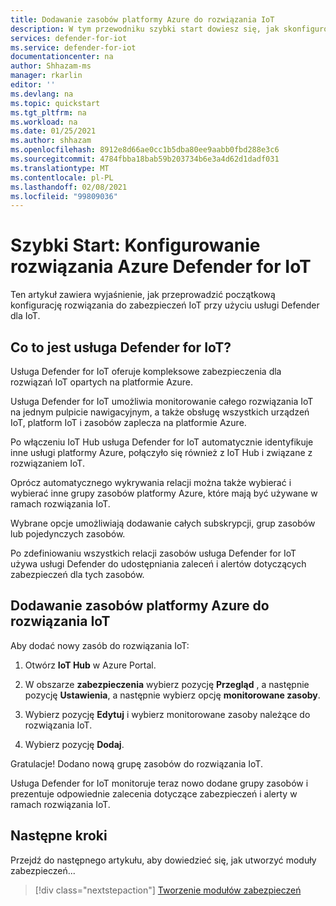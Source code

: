 ```yaml
---
title: Dodawanie zasobów platformy Azure do rozwiązania IoT
description: W tym przewodniku szybki start dowiesz się, jak skonfigurować kompleksowe rozwiązanie IoT przy użyciu usługi Azure Defender for IoT.
services: defender-for-iot
ms.service: defender-for-iot
documentationcenter: na
author: Shhazam-ms
manager: rkarlin
editor: ''
ms.devlang: na
ms.topic: quickstart
ms.tgt_pltfrm: na
ms.workload: na
ms.date: 01/25/2021
ms.author: shhazam
ms.openlocfilehash: 8912e8d66ae0cc1b5dba80ee9aabb0fbd288e3c6
ms.sourcegitcommit: 4784fbba18bab59b203734b6e3a4d62d1dadf031
ms.translationtype: MT
ms.contentlocale: pl-PL
ms.lasthandoff: 02/08/2021
ms.locfileid: "99809036"
---
```

# <a name="quickstart-configure-your-azure-defender-for-iot-solution"></a>Szybki Start: Konfigurowanie rozwiązania Azure Defender for IoT

Ten artykuł zawiera wyjaśnienie, jak przeprowadzić początkową konfigurację rozwiązania do zabezpieczeń IoT przy użyciu usługi Defender dla IoT.

## <a name="what-is-defender-for-iot"></a>Co to jest usługa Defender for IoT?

Usługa Defender for IoT oferuje kompleksowe zabezpieczenia dla rozwiązań IoT opartych na platformie Azure.

Usługa Defender for IoT umożliwia monitorowanie całego rozwiązania IoT na jednym pulpicie nawigacyjnym, a także obsługę wszystkich urządzeń IoT, platform IoT i zasobów zaplecza na platformie Azure.

Po włączeniu IoT Hub usługa Defender for IoT automatycznie identyfikuje inne usługi platformy Azure, połączyło się również z IoT Hub i związane z rozwiązaniem IoT.

Oprócz automatycznego wykrywania relacji można także wybierać i wybierać inne grupy zasobów platformy Azure, które mają być używane w ramach rozwiązania IoT.

Wybrane opcje umożliwiają dodawanie całych subskrypcji, grup zasobów lub pojedynczych zasobów.

Po zdefiniowaniu wszystkich relacji zasobów usługa Defender for IoT używa usługi Defender do udostępniania zaleceń i alertów dotyczących zabezpieczeń dla tych zasobów.

## <a name="add-azure-resources-to-your-iot-solution"></a>Dodawanie zasobów platformy Azure do rozwiązania IoT

Aby dodać nowy zasób do rozwiązania IoT:

1. Otwórz **IoT Hub** w Azure Portal.

1. W obszarze **zabezpieczenia** wybierz pozycję **Przegląd** , a następnie pozycję **Ustawienia**, a następnie wybierz opcję **monitorowane zasoby**.

1. Wybierz pozycję **Edytuj** i wybierz monitorowane zasoby należące do rozwiązania IoT.

1. Wybierz pozycję **Dodaj**.

Gratulacje! Dodano nową grupę zasobów do rozwiązania IoT.

Usługa Defender for IoT monitoruje teraz nowo dodane grupy zasobów i prezentuje odpowiednie zalecenia dotyczące zabezpieczeń i alerty w ramach rozwiązania IoT.

## <a name="next-steps"></a>Następne kroki

Przejdź do następnego artykułu, aby dowiedzieć się, jak utworzyć moduły zabezpieczeń...

> [!div class="nextstepaction"]
> [Tworzenie modułów zabezpieczeń](quickstart-create-security-twin.md)
